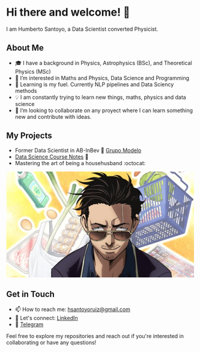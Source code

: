 # Hi there and welcome! 👋

I am Humberto Santoyo, a Data Scientist converted Physicist.

## About Me

- 🎓 I have a background in Physics, Astrophysics (BSc), and Theoretical Physics (MSc)
- 👀 I’m interested in Maths and Physics, Data Science and Programming
- 🌱 Learning is my fuel. Currently NLP pipelines and Data Sciency methods
- 💡 I am constantly trying to learn new things, maths, physics and data science
- 💞️ I’m looking to collaborate on any proyect where I can learn something new and contribute with ideas.

## My Projects

  - Former Data Scientist in AB-InBev 🍺 [Grupo Modelo](https://www.grupomodelo.com/)
  - [Data Science Course Notes](https://github.com/HumbertoSantoyo/Notes-DataScience.git) 📓
  - Mastering the art of being a househusband :octocat: 
<img src="gokushufudou.jpeg" alt="Gokushufudou" width="500">

## Get in Touch

- 📫 How to reach me: [hsantoyoruiz@gmail.com](mailto:hsantoyoruiz@gmail.com)
- 💬 Let's connect: [LinkedIn](https://www.linkedin.com/in/humberto-santoyo/)
- 📲 [Telegram](https://t.me/HumbertoSantoyo)

Feel free to explore my repositories and reach out if you're interested in collaborating or have any questions!




<!---
HumbertoSantoyo/HumbertoSantoyo is a ✨ special ✨ repository because its `README.md` (this file) appears on your GitHub profile.
You can click the Preview link to take a look at your changes.
--->
